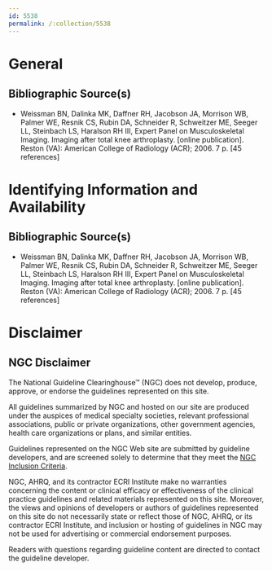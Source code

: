 ```yaml
---
id: 5538
permalink: /:collection/5538
---
```


# General

## Bibliographic Source(s)

- Weissman BN, Dalinka MK, Daffner RH, Jacobson JA, Morrison WB, Palmer WE, Resnik CS, Rubin DA, Schneider R, Schweitzer ME, Seeger LL, Steinbach LS, Haralson RH III, Expert Panel on Musculoskeletal Imaging. Imaging after total knee arthroplasty. [online publication]. Reston (VA): American College of Radiology (ACR); 2006. 7 p. [45 references]

# Identifying Information and Availability

## Bibliographic Source(s)

- Weissman BN, Dalinka MK, Daffner RH, Jacobson JA, Morrison WB, Palmer WE, Resnik CS, Rubin DA, Schneider R, Schweitzer ME, Seeger LL, Steinbach LS, Haralson RH III, Expert Panel on Musculoskeletal Imaging. Imaging after total knee arthroplasty. [online publication]. Reston (VA): American College of Radiology (ACR); 2006. 7 p. [45 references]

# Disclaimer

## NGC Disclaimer

The National Guideline Clearinghouse™ (NGC) does not develop, produce, approve, or endorse the guidelines represented on this site.

All guidelines summarized by NGC and hosted on our site are produced under the auspices of medical specialty societies, relevant professional associations, public or private organizations, other government agencies, health care organizations or plans, and similar entities.

Guidelines represented on the NGC Web site are submitted by guideline developers, and are screened solely to determine that they meet the [NGC Inclusion Criteria](/help-and-about/summaries/inclusion-criteria).

NGC, AHRQ, and its contractor ECRI Institute make no warranties concerning the content or clinical efficacy or effectiveness of the clinical practice guidelines and related materials represented on this site. Moreover, the views and opinions of developers or authors of guidelines represented on this site do not necessarily state or reflect those of NGC, AHRQ, or its contractor ECRI Institute, and inclusion or hosting of guidelines in NGC may not be used for advertising or commercial endorsement purposes.

Readers with questions regarding guideline content are directed to contact the guideline developer.

